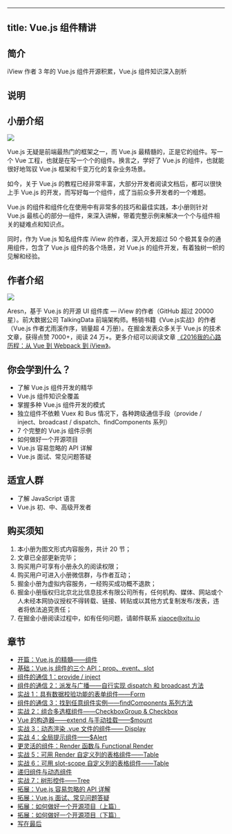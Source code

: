 
---
title: Vue.js 组件精讲
---

## 简介
iView 作者 3 年的 Vue.js 组件开源积累，Vue.js 组件知识深入剖析

## 说明
## 小册介绍

![](https://p3-juejin.byteimg.com/tos-cn-i-k3u1fbpfcp/a5ebd5b1aac24e49b82797f1fbf02147~tplv-k3u1fbpfcp-zoom-1.image)

Vue.js 无疑是前端最热门的框架之一，而 Vue.js 最精髓的，正是它的组件。写一个 Vue 工程，也就是在写一个个的组件。换言之，学好了 Vue.js 的组件，也就能很好地驾驭 Vue.js 框架和千变万化的复杂业务场景。

如今，关于 Vue.js 的教程已经非常丰富，大部分开发者阅读文档后，都可以很快上手 Vue.js 的开发，而写好每一个组件，成了当前众多开发者的一个难题。

Vue.js 的组件和组件化在使用中有非常多的技巧和最佳实践，本小册则针对 Vue.js 最核心的部分—组件，来深入讲解，带着完整示例来解决一个个与组件相关的疑难点和知识点。

同时，作为 Vue.js 知名组件库 iView 的作者，深入开发超过 50 个极其复杂的通用组件，包含了 Vue.js 组件的各个场景，对 Vue.js 的组件开发，有着独树一帜的见解和经验。

## 作者介绍

![](https://p3-juejin.byteimg.com/tos-cn-i-k3u1fbpfcp/6c1043fcdcca4c58832fbc0ea29474a2~tplv-k3u1fbpfcp-zoom-1.image)

Aresn，基于 Vue.js 的开源 UI 组件库 — iView 的作者（GitHub 超过 20000 星）。前大数据公司 TalkingData 前端架构师。畅销书籍《Vue.js实战》的作者（Vue.js 作者尤雨溪作序，销量超 4 万册）。在掘金发表众多关于 Vue.js 的技术文章，获得点赞 7000+，阅读 24 万+。更多介绍可以阅读文章 [《2016我的心路历程：从 Vue 到 Webpack 到 iView》](https://juejin.cn/post/6844903461306236942)。

## 你会学到什么？

- 了解 Vue.js 组件开发的精华
- Vue.js 组件知识全覆盖
- 掌握多种 Vue.js 组件开发的模式
- 独立组件不依赖 Vuex 和 Bus 情况下，各种跨级通信手段（provide / inject、broadcast / dispatch、findComponents 系列）
- 7 个完整的 Vue.js 组件示例
- 如何做好一个开源项目
- Vue.js 容易忽略的 API 详解
- Vue.js 面试、常见问题答疑

## 适宜人群

- 了解 JavaScript 语言
- Vue.js 初、中、高级开发者

## 购买须知

1.  本小册为图文形式内容服务，共计 20 节；
2.  文章已全部更新完毕；
3.  购买用户可享有小册永久的阅读权限；
4.  购买用户可进入小册微信群，与作者互动；
5.  掘金小册为虚拟内容服务，一经购买成功概不退款；
6.  掘金小册版权归北京北比信息技术有限公司所有，任何机构、媒体、网站或个人未经本网协议授权不得转载、链接、转贴或以其他方式复制发布/发表，违者将依法追究责任；
7.  在掘金小册阅读过程中，如有任何问题，请邮件联系 <xiaoce@xitu.io>

## 章节
- [开篇：Vue.js 的精髓——组件](<./开篇-Vue.js 的精髓——组件.md>)
- [基础：Vue.js 组件的三个 API：prop、event、slot](<./基础-Vue.js 组件的三个 API-prop、event、slot.md>)
- [组件的通信 1：provide / inject](<./组件的通信 1-provide  or  inject.md>)
- [组件的通信 2：派发与广播——自行实现 dispatch 和 broadcast 方法](<./组件的通信 2-派发与广播——自行实现 dispatch 和 broadcast 方法.md>)
- [实战 1：具有数据校验功能的表单组件——Form](<./实战 1-具有数据校验功能的表单组件——Form.md>)
- [组件的通信 3：找到任意组件实例——findComponents 系列方法](<./组件的通信 3-找到任意组件实例——findComponents 系列方法.md>)
- [实战 2：组合多选框组件——CheckboxGroup \& Checkbox](<./实战 2-组合多选框组件——CheckboxGroup and Checkbox.md>)
- [Vue 的构造器——extend 与手动挂载——\$mount](<./Vue 的构造器—extend 与手动挂载—mount.md>)
- [实战 3：动态渲染 .vue 文件的组件—— Display](<./实战 3-动态渲染 .vue 文件的组件—— Display.md>)
- [实战 4：全局提示组件——\$Alert](<./实战 4-全局提示组件——Alert.md>)
- [更灵活的组件：Render 函数与 Functional Render](<./更灵活的组件-Render 函数与 Functional Render.md>)
- [实战 5：可用 Render 自定义列的表格组件——Table](<./实战 5-可用 Render 自定义列的表格组件——Table.md>)
- [实战 6：可用 slot-scope 自定义列的表格组件——Table](<./实战 6-可用 slot-scope 自定义列的表格组件——Table.md>)
- [递归组件与动态组件](./递归组件与动态组件.md)
- [实战 7：树形控件——Tree](<./实战 7-树形控件——Tree.md>)
- [拓展：Vue.js 容易忽略的 API 详解](<./拓展-Vue.js 容易忽略的 API 详解.md>)
- [拓展：Vue.js 面试、常见问题答疑](<./拓展-Vue.js 面试、常见问题答疑.md>)
- [拓展：如何做好一个开源项目（上篇）](./拓展-如何做好一个开源项目（上篇）.md)
- [拓展：如何做好一个开源项目（下篇）](./拓展-如何做好一个开源项目（下篇）.md)
- [写在最后](./写在最后.md)

    